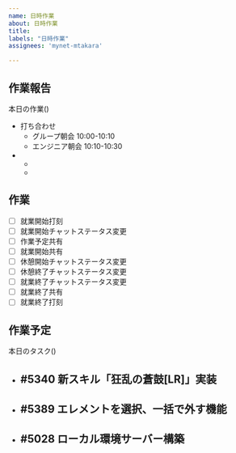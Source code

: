 ```yaml
---
name: 日時作業
about: 日時作業
title: 
labels: "日時作業"
assignees: 'mynet-mtakara'

---
```


## 作業報告
本日の作業()
- 打ち合わせ
  - グループ朝会 10:00-10:10
  - エンジニア朝会 10:10-10:30
- 
  - 
  - 

## 作業
- [ ] 就業開始打刻
- [ ] 就業開始チャットステータス変更
- [ ] 作業予定共有
- [ ] 就業開始共有
- [ ] 休憩開始チャットステータス変更
- [ ] 休憩終了チャットステータス変更
- [ ] 就業終了チャットステータス変更
- [ ] 就業終了共有
- [ ] 就業終了打刻

## 作業予定

本日のタスク()
- #5340 新スキル「狂乱の蒼鼓[LR]」実装
  -
- #5389 エレメントを選択、一括で外す機能
  -
- #5028 ローカル環境サーバー構築
  -
